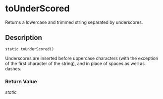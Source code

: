 # toUnderScored
Returns a lowercase and trimmed string separated by underscores.

## Description
`static toUnderScored()`

Underscores are inserted before uppercase characters (with the exception
of the first character of the string), and in place of spaces as well as
dashes.


### Return Value
_static_